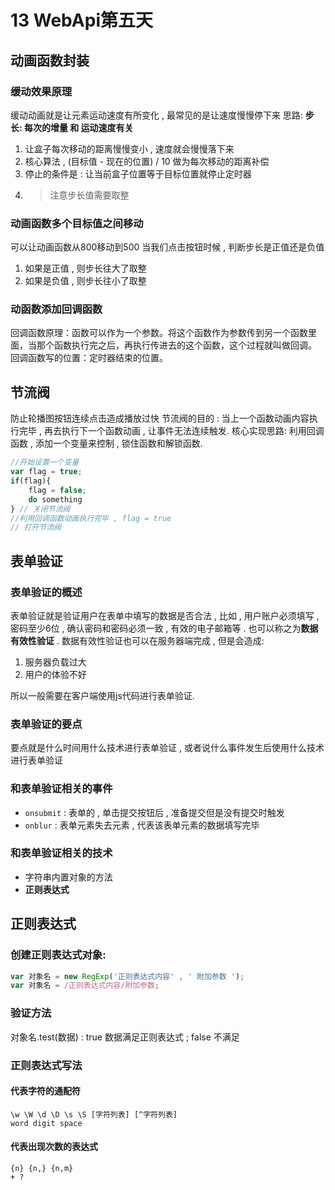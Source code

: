 # 13 WebApi第五天
## 动画函数封装
### 缓动效果原理
缓动动画就是让元素运动速度有所变化 , 最常见的是让速度慢慢停下来
思路:
**步长: 每次的增量 和 运动速度有关**
1. 让盒子每次移动的距离慢慢变小 , 速度就会慢慢落下来
2. 核心算法 , (目标值 - 现在的位置) / 10 做为每次移动的距离补偿
3. 停止的条件是 : 让当前盒子位置等于目标位置就停止定时器
4. >注意步长值需要取整

### 动画函数多个目标值之间移动
可以让动画函数从800移动到500
当我们点击按钮时候 , 判断步长是正值还是负值
1. 如果是正值 , 则步长往大了取整
2. 如果是负值 , 则步长往小了取整

### 动函数添加回调函数 
回调函数原理：函数可以作为一个参数。将这个函数作为参数传到另一个函数里面，当那个函数执行完之后，再执行传进去的这个函数，这个过程就叫做回调。
回调函数写的位置：定时器结束的位置。 


## 节流阀
防止轮播图按钮连续点击造成播放过快
节流阀的目的 : 当上一个函数动画内容执行完毕 , 再去执行下一个函数动画 , 让事件无法连续触发.
核心实现思路: 利用回调函数 , 添加一个变量来控制 , 锁住函数和解锁函数.
```js
//开始设置一个变量
var flag = true;
if(flag){
    flag = false;
    do something
} // 关闭节流阀
//利用回调函数动画执行完毕 , flag = true 
// 打开节流阀
```

## 表单验证
### 表单验证的概述
表单验证就是验证用户在表单中填写的数据是否合法 , 比如 , 用户账户必须填写 , 密码至少6位 , 确认密码和密码必须一致 , 有效的电子邮箱等 .
也可以称之为**数据有效性验证** .
数据有效性验证也可以在服务器端完成 , 但是会造成: 

1. 服务器负载过大 
2. 用户的体验不好

所以一般需要在客户端使用js代码进行表单验证.
### 表单验证的要点
要点就是什么时间用什么技术进行表单验证 , 或者说什么事件发生后使用什么技术进行表单验证
### 和表单验证相关的事件
- `onsubmit` : 表单的 , 单击提交按钮后 , 准备提交但是没有提交时触发
- `onblur` : 表单元素失去元素 , 代表该表单元素的数据填写完毕
### 和表单验证相关的技术
- 字符串内置对象的方法
- **正则表达式**

## 正则表达式
### 创建正则表达式对象:
```js
var 对象名 = new RegExp('正则表达式内容' , ' 附加参数 ');
var 对象名 = /正则表达式内容/附加参数;
```
### 验证方法
对象名.test(数据) : true 数据满足正则表达式 ; false 不满足

### 正则表达式写法
#### 代表字符的通配符
```
\w \W \d \D \s \S [字符列表] [^字符列表]
word digit space
```
#### 代表出现次数的表达式
```
{n} {n,} {n,m} 
+ ?
```